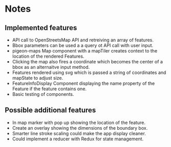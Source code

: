 # Notes

## Implemented features

- API call to OpenStreetsMap API and retreiving an array of features.
- Bbox parameters can be used a a query ot API call with user input.
- pigeon-maps Map component with a mapTiler creates context to the location of the rendered Features.
- Clicking the map also fires a coordinate which becomes the center of a bbox as an alternaitve input method.
- Features rendered using svg which is passed a string of coordinates and mapState to adjust size.
- FeatureInfoDisplay Component displaying the name property of the Feature if the feature contains one.
- Basic testing of components.

## Possible additional features

- In map marker with pop up showing the location of the feature.
- Create an overlay showing the dimensions of the boundary box.
- Smarter line stroke scaling could make the app display cleaner.
- Could implement a reducer with Redux for state management.
